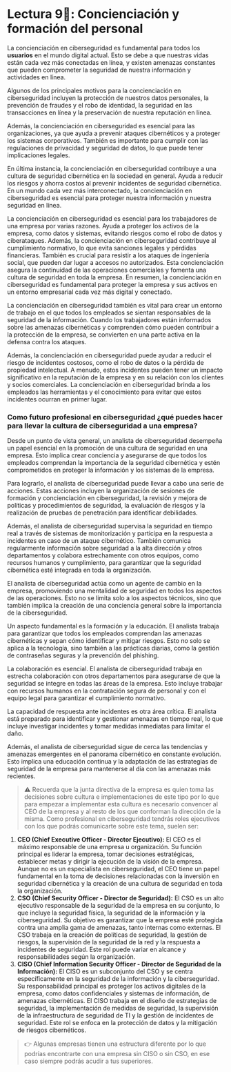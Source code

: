 # Lectura 9📕: Concienciación y formación del personal

La concienciación en ciberseguridad es fundamental para todos los **usuarios** en el mundo digital actual. Esto se debe a que nuestras vidas están cada vez más conectadas en línea, y existen amenazas constantes que pueden comprometer la seguridad de nuestra información y actividades en línea.

Algunos de los principales motivos para la concienciación en ciberseguridad incluyen la protección de nuestros datos personales, la prevención de fraudes y el robo de identidad, la seguridad en las transacciones en línea y la preservación de nuestra reputación en línea.

Además, la concienciación en ciberseguridad es esencial para las organizaciones, ya que ayuda a prevenir ataques cibernéticos y a proteger los sistemas corporativos. También es importante para cumplir con las regulaciones de privacidad y seguridad de datos, lo que puede tener implicaciones legales.

En última instancia, la concienciación en ciberseguridad contribuye a una cultura de seguridad cibernética en la sociedad en general. Ayuda a reducir los riesgos y ahorra costos al prevenir incidentes de seguridad cibernética. En un mundo cada vez más interconectado, la concienciación en ciberseguridad es esencial para proteger nuestra información y nuestra seguridad en línea.

La concienciación en ciberseguridad es esencial para los trabajadores de una empresa por varias razones. Ayuda a proteger los activos de la empresa, como datos y sistemas, evitando riesgos como el robo de datos y ciberataques. Además, la concienciación en ciberseguridad contribuye al cumplimiento normativo, lo que evita sanciones legales y pérdidas financieras. También es crucial para resistir a los ataques de ingeniería social, que pueden dar lugar a accesos no autorizados. Esta concienciación asegura la continuidad de las operaciones comerciales y fomenta una cultura de seguridad en toda la empresa. En resumen, la concienciación en ciberseguridad es fundamental para proteger la empresa y sus activos en un entorno empresarial cada vez más digital y conectado. 

La concienciación en ciberseguridad también es vital para crear un entorno de trabajo en el que todos los empleados se sientan responsables de la seguridad de la información. Cuando los trabajadores están informados sobre las amenazas cibernéticas y comprenden cómo pueden contribuir a la protección de la empresa, se convierten en una parte activa en la defensa contra los ataques.

Además, la concienciación en ciberseguridad puede ayudar a reducir el riesgo de incidentes costosos, como el robo de datos o la pérdida de propiedad intelectual. A menudo, estos incidentes pueden tener un impacto significativo en la reputación de la empresa y en su relación con los clientes y socios comerciales. La concienciación en ciberseguridad brinda a los empleados las herramientas y el conocimiento para evitar que estos incidentes ocurran en primer lugar.

### Como futuro profesional en ciberseguridad ¿qué puedes hacer para llevar la cultura de ciberseguridad a una empresa?

Desde un punto de vista general, un analista de ciberseguridad desempeña un papel esencial en la promoción de una cultura de seguridad en una empresa. Esto implica crear conciencia y asegurarse de que todos los empleados comprendan la importancia de la seguridad cibernética y estén comprometidos en proteger la información y los sistemas de la empresa.

Para lograrlo, el analista de ciberseguridad puede llevar a cabo una serie de acciones. Estas acciones incluyen la organización de sesiones de formación y concienciación en ciberseguridad, la revisión y mejora de políticas y procedimientos de seguridad, la evaluación de riesgos y la realización de pruebas de penetración para identificar debilidades.

Además, el analista de ciberseguridad supervisa la seguridad en tiempo real a través de sistemas de monitorización y participa en la respuesta a incidentes en caso de un ataque cibernético. También comunica regularmente información sobre seguridad a la alta dirección y otros departamentos y colabora estrechamente con otros equipos, como recursos humanos y cumplimiento, para garantizar que la seguridad cibernética esté integrada en toda la organización.

El analista de ciberseguridad actúa como un agente de cambio en la empresa, promoviendo una mentalidad de seguridad en todos los aspectos de las operaciones. Esto no se limita solo a los aspectos técnicos, sino que también implica la creación de una conciencia general sobre la importancia de la ciberseguridad.

Un aspecto fundamental es la formación y la educación. El analista trabaja para garantizar que todos los empleados comprendan las amenazas cibernéticas y sepan cómo identificar y mitigar riesgos. Esto no solo se aplica a la tecnología, sino también a las prácticas diarias, como la gestión de contraseñas seguras y la prevención del phishing.

La colaboración es esencial. El analista de ciberseguridad trabaja en estrecha colaboración con otros departamentos para asegurarse de que la seguridad se integre en todas las áreas de la empresa. Esto incluye trabajar con recursos humanos en la contratación segura de personal y con el equipo legal para garantizar el cumplimiento normativo.

La capacidad de respuesta ante incidentes es otra área crítica. El analista está preparado para identificar y gestionar amenazas en tiempo real, lo que incluye investigar incidentes y tomar medidas inmediatas para limitar el daño.

Además, el analista de ciberseguridad sigue de cerca las tendencias y amenazas emergentes en el panorama cibernético en constante evolución. Esto implica una educación continua y la adaptación de las estrategias de seguridad de la empresa para mantenerse al día con las amenazas más recientes.

> ⚠️ Recuerda que la junta directiva de la empresa es quien toma las decisiones sobre cultura e implementaciones de este tipo por lo que para empezar a implementar esta cultura es necesario convencer al CEO de la empresa y al resto de los que conforman la dirección de la misma. Como profesional en ciberseguridad tendrás roles ejecutivos con los que podrás comunicarte sobre este tema, suelen ser:

1. **CEO (Chief Executive Officer - Director Ejecutivo):** El CEO es el máximo responsable de una empresa u organización. Su función principal es liderar la empresa, tomar decisiones estratégicas, establecer metas y dirigir la ejecución de la visión de la empresa. Aunque no es un especialista en ciberseguridad, el CEO tiene un papel fundamental en la toma de decisiones relacionadas con la inversión en seguridad cibernética y la creación de una cultura de seguridad en toda la organización.
2. **CSO (Chief Security Officer - Director de Seguridad):** El CSO es un alto ejecutivo responsable de la seguridad de la empresa en su conjunto, lo que incluye la seguridad física, la seguridad de la información y la ciberseguridad. Su objetivo es garantizar que la empresa esté protegida contra una amplia gama de amenazas, tanto internas como externas. El CSO trabaja en la creación de políticas de seguridad, la gestión de riesgos, la supervisión de la seguridad de la red y la respuesta a incidentes de seguridad. Este rol puede variar en alcance y responsabilidades según la organización.
3. **CISO (Chief Information Security Officer - Director de Seguridad de la Información):** El CISO es un subconjunto del CSO y se centra específicamente en la seguridad de la información y la ciberseguridad. Su responsabilidad principal es proteger los activos digitales de la empresa, como datos confidenciales y sistemas de información, de amenazas cibernéticas. El CISO trabaja en el diseño de estrategias de seguridad, la implementación de medidas de seguridad, la supervisión de la infraestructura de seguridad de TI y la gestión de incidentes de seguridad. Este rol se enfoca en la protección de datos y la mitigación de riesgos cibernéticos.

> 👉 Algunas empresas tienen una estructura diferente por lo que podrías encontrarte con una empresa sin CISO o sin CSO, en ese caso siempre podrás acudir a tus superiores.